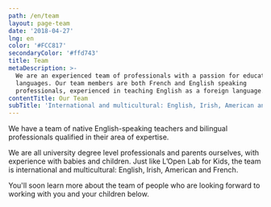 ```yaml
---
path: /en/team
layout: page-team
date: '2018-04-27'
lng: en
color: '#FCC817'
secondaryColor: '#ffd743'
title: Team
metaDescription: >-
  We are an experienced team of professionals with a passion for education and
  languages. Our team members are both French and English speaking
  professionals, experienced in teaching English as a foreign language.
contentTitle: Our Team
subTitle: 'International and multicultural: English, Irish, American and French.'
---
```

We have a team of native English-speaking teachers and bilingual professionals qualified in their area of expertise. 

We are all university degree level professionals and parents ourselves, with experience with babies and children. Just like L’Open Lab for Kids, the team is international and multicultural: English, Irish, American and French.

You'll soon learn more about the team of people who are looking forward to working with you and your children below.
